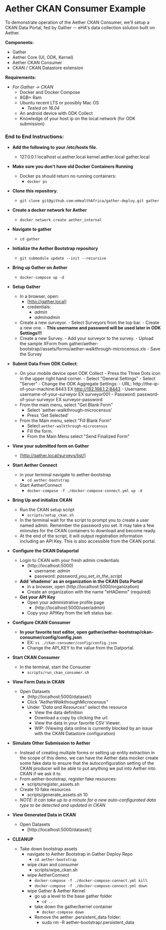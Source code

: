 # Aether CKAN Consumer Example

To demonstrate operation of the Aether CKAN Consumer, we'll setup a CKAN Data Portal, fed by Gather -- eHA's data collection solution built on Aether. 

__Components:__
- Gather
- Aether Core (UI, ODK, Kernel)
- Aether CKAN Consumer
- CKAN / CKAN Datastore extension

 __Requirements:__
- _For Gather -> CKAN_
    - Docker and Docker Compose
    - 8GB+ Ram
    - Ubuntu recent LTS or possibly Mac OS
      - _Tested on 16.04_
    - An android device with ODK Collect
    - Knowledge of your host ip on the local network (for ODK submission)

### __End to End Instructions__:
- __Add the following to your /etc/hosts file.__
    - 127.0.0.1       localhost ui.aether.local kernel.aether.local gather.local
- __Make sure you don't have old Docker Containers Running__
    - Docker ps should return no running containers:
        - `docker ps`
- __Clone this repository.__
    - `git clone git@github.com:eHealthAfrica/gather-deploy.git gather` 
- __Create a docker network for Aether__
    - `docker network create aether_internal`

- __Navigate to gather__
    -  `cd gather`
- __Initialize the Aether Bootstrap repository__
    - `git submodule update --init --recursive`
- __Bring up Gather on Aether__
    - `docker-compose up -d`
- __Setup Gather__
    - In a browser, open:
        - [http://gather.local]
        - credentials:
            - _admin_
            - _adminadmin_
    - Create a new surveyor.
          - Select Surveyors from the top bar.
          - Create a new one.
          - __This username and password will be used later in ODK Settings!!!__
    - Create a new Survey.
          - Add your surveyor to the survey.
          - Upload the sample XForm from gather/aether-bootstrap//assets/forms/aether-walkthrough-microcensus.xls
          - Save the Survey
- __Submit Data From ODK Collect__:
  - On your mobile device open ODK Collect
          - Press the Three Dots icon in the upper right hand corner.
          - Select "General Settings"
          - Select "Server"
          - Change the ODK Aggregate Settings:
              - URL: http://the-ip-of-your-machine:8443  EX http://192.168.1.2:8443
              - Username: username-of-your-surveyor EX surveyor001
              - Password: password-of-your-surveyor EX surveyor-password
  - From the main menu, select "Get Blank Form"
      - Select 'aether-walkthrough-microcensus'
      - Press 'Get Selected'
  - From the Main menu, select "Fill Blank Form"
      - Select `aether-walkthrough-microcensus`
      - Fill the form.
      - From the Main Menu select "Send Finalized Form"
- __View your submitted form on Gather__
    - [http://gather.local/surveys/list/]
- __Start Aether Connect__
    - in your terminal navigate to aether-bootstrap
        - `cd aether-bootstrap`
    - Start AetherConnect
        - `docker-compose -f ./docker-compose-connect.yml up -d`

- __Bring Up and initialize CKAN__
    - Run the CKAN setup script
        - `scripts/setup_ckan.sh`
    - In the terminal wait for the script to prompt you to create a user named admin. Remember the password you set. It may take a few minnutes for the CKAN containers to download and become ready.
    - At the end of the script, it will output registration information including an API Key. This is also accessible from the CKAN portal.
- __Configure the CKAN Dataportal__
    - Login to CKAN with your fresh admin credentials
        - (http://localhost:5000)
            - username: _admin_
            - password: _password_you_set_in_the_script_
    - __Add 'ehademo' as an organization in the CKAN Data Portal__  
      - In a browser, open (http://localhost:5000/organization)
      - Create an organization with the name "eHADemo" (required)
    - __Get your API Key__
        - Open your administrative profile page
            - (http://localhost:5000/user/admin)
        - Copy your APIKey from the left status bar.
- __Configure CKAN Consumer__
    - __In your favorite text editor, open gather/aether-bootstrap/ckan-consumer/config/config.json__
        - EX: `vi ./ckan-consumer/config/config.json`
        - Change the API_KEY to the value from the Datportal. 
- __Start CKAN Consumer__
    - In the terminal, start the Consumer
        - `scripts/run_ckan_consumer.sh`
- __View Form Data in CKAN__
    - Open Datasets
        - (http://localhost:5000/dataset/)
        - Click _"AetherWalkthroughMicrocensus"_
        - Under _"Data and Resources"_ select the resource
            - View the data definition
            - Download a copy by clicking the url.
            - View the data in your favorite CSV Viewer.
            - WIP: (Viewing data online is currently blocked by an issue with the CKAN Datastore configuration)
- __Simulate Other Submission to Aether__
    - Instead of creating multiple forms or setting up entity extraction in the scope of this demo, we can have the Aether data mocker create some fake data to ensure that the autoconfiguration setting of the CKAN producer will be able to put anything we put into Aether into CKAN if we ask it to.
    - From aether-bootstrap, register fake resources:
        - scripts/register_assets.sh
    - Create 10 fake resources
        - scripts/generate_assets.sh 10
    - _NOTE: It can take up to a minute for a new auto-configurated data type to be detected and updated in CKAN_
- __View Generated Data in CKAN__
    - Open Datasets
        - [http://localhost:5000/dataset/]

- __CLEANUP__
    - Take down bootstrap assets
        - navigate to Aether Bootstrap in Gather Deploy Repo
            - `cd aether-bootstrap`
        - wipe ckan and consumer
            - scripts/wipe_ckan.sh
        - wipe AetherConnect
            - `docker-compose -f ./docker-compose-connect.yml kill`
            - `docker-compose -f ./docker-compose-connect.yml down`
        - wipe Gather & Aether Kernel
            - go up a level to the base gather folder
                - `cd ..`
            - take down the gather/kernel container
                - `docker-compose down`
            - Remove the aether .persistent_data folder:
                - sudo rm -R aether-bootstrap/.persistent_data
